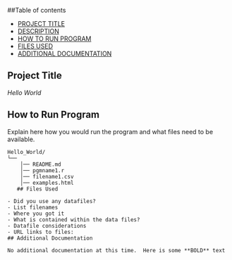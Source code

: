 ##Table of contents
  - [PROJECT TITLE](#Project-Title)
- [DESCRIPTION](#Description)
- [HOW TO RUN PROGRAM](#How-to-run-program)
- [FILES USED](#files-used)
- [ADDITIONAL DOCUMENTATION](#additional-documentation)

## Project Title

*Hello World*
## How to Run Program 

Explain here how you would run the program and what files need to be available. 
```text
Hello_World/
└── 
    │── README.md
    │── pgmname1.r
    │── filename1.csv
    │── examples.html
   ## Files Used 

- Did you use any datafiles?  
- List filenames
- Where you got it
- What is contained within the data files?
- Datafile considerations 
- URL links to files:
## Additional Documentation

No additional documentation at this time.  Here is some **BOLD** text 
